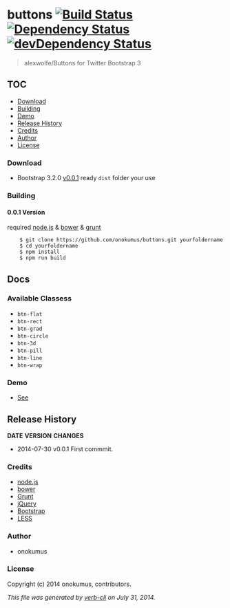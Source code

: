 # buttons  [![Build Status](https://travis-ci.org/onokumus/buttons.png)](https://travis-ci.org/onokumus/buttons) [![Dependency Status](https://david-dm.org/onokumus/buttons.svg?theme=shields.io)](https://david-dm.org/onokumus/buttons) [![devDependency Status](https://david-dm.org/onokumus/buttons/dev-status.svg?theme=shields.io)](https://david-dm.org/onokumus/buttons#info=devDependencies)

> alexwolfe/Buttons for Twitter Bootstrap 3

## TOC
  * [Download](#download)
  * [Building](#building)
  * [Demo](#demo)
  * [Release History](#release-history)
  * [Credits](#credits)
  * [Author](#author)
  * [License](#license)

### Download
 * Bootstrap 3.2.0 [v0.0.1](https://github.com/onokumus/buttons/archive/master.zip)
ready `dist` folder your use



### Building

#### 0.0.1 Version
required [node.js](http://nodejs.org/) & [bower](http://bower.io/) & [grunt](http://gruntjs.com/getting-started)

```shell
    $ git clone https://github.com/onokumus/buttons.git yourfoldername
    $ cd yourfoldername
    $ npm install
    $ npm run build
``` 


## Docs
### Available Classess
* `btn-flat`
* `btn-rect`
* `btn-grad`
* `btn-circle`
* `btn-3d`
* `btn-pill`
* `btn-line`
* `btn-wrap`

### Demo
 * [See](http://onokumus.github.io/buttons/)


## Release History
**DATE**       **VERSION**   **CHANGES**   
* 2014-07-30   v0.0.1        First commmit.



### Credits
 * [node.js](http://nodejs.org/)
 * [bower](http://bower.io/)
 * [Grunt](http://gruntjs.com/)
 * [jQuery](http://jquery.com/)
 * [Bootstrap](http://getbootstrap.com/)
 * [LESS](http://lesscss.org/)

### Author
 * onokumus

### License
Copyright (c) 2014 onokumus, contributors.  


_This file was generated by [verb-cli](https://github.com/assemble/verb-cli) on July 31, 2014._
